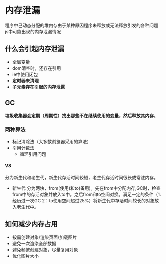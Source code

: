 # 内存泄漏

程序中己动态分配的堆内存由于某种原因程序未释放或无法释放引发的各种问题 js中可能出现的内存泄漏情况
## 什么会引起内存泄漏

- 全局变量
- dom清空时，还存在引用
- ie中使用闭包
- **定时器未清理**
- **子元素存在引起的内存泄露**
## GC
**垃圾收集器会定期（周期性）找出那些不在继续使用的变量，然后释放其内存**。
### 两种算法

- 标记清除法（大多数浏览器采用的算法）
- 引用计数法
   - 循环引用问题
#### V8
分为新生代和老生代，新生代存活时间较短，老生代存活时间很长或常驻内存。

- 新生代
分为两块，from(使用)和to(备用)。先在from中分配内存,GC时，检查from中的存活对象并放入to中。之后from和to空间对换。满足一定的条件（1. 经历过一次GC 2：to使用空间超过25%）将新生代中存活时间较长的对象放入老生代中。



## 如何减少内存占用

- 按需创建对象/渲染页面/加载图片
- 避免一次渲染全部数据
- 避免频繁创建对象，尽量复用对象
- 优化图片大小





